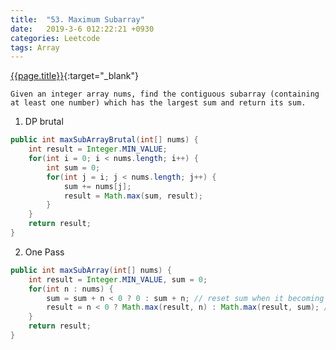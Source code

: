 ```yaml
---
title:  "53. Maximum Subarray"
date:   2019-3-6 012:22:21 +0930
categories: Leetcode
tags: Array
---
```


[{{page.title}}](https://leetcode.com/problems/maximum-subarray/){:target="_blank"}

    Given an integer array nums, find the contiguous subarray (containing 
    at least one number) which has the largest sum and return its sum.

1. DP brutal

```java
public int maxSubArrayBrutal(int[] nums) {
    int result = Integer.MIN_VALUE;
    for(int i = 0; i < nums.length; i++) {
        int sum = 0;
        for(int j = i; j < nums.length; j++) {
            sum += nums[j];
            result = Math.max(sum, result);
        }
    }
    return result;
}
```
2. One Pass

```java
public int maxSubArray(int[] nums) {
    int result = Integer.MIN_VALUE, sum = 0;
    for(int n : nums) {
        sum = sum + n < 0 ? 0 : sum + n; // reset sum when it becoming negative
        result = n < 0 ? Math.max(result, n) : Math.max(result, sum); // imaging an array with only negative elements
    }
    return result;
}
```
